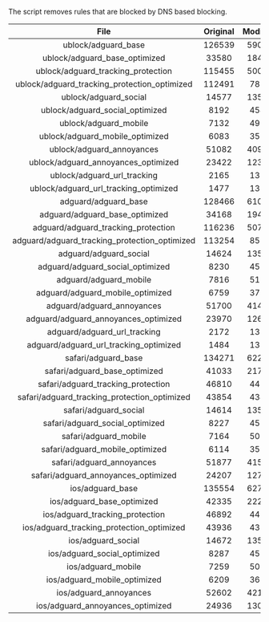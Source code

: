 The script removes rules that are blocked by DNS based blocking.


| File | Original | Modified |
|:----:|:-----:|:-----:|
| ublock/adguard_base | 126539 | 59032 |
| ublock/adguard_base_optimized | 33580 | 18421 |
| ublock/adguard_tracking_protection | 115455 | 50056 |
| ublock/adguard_tracking_protection_optimized | 112491 | 7859 |
| ublock/adguard_social | 14577 | 13511 |
| ublock/adguard_social_optimized | 8192 | 4544 |
| ublock/adguard_mobile | 7132 | 4995 |
| ublock/adguard_mobile_optimized | 6083 | 3566 |
| ublock/adguard_annoyances | 51082 | 40901 |
| ublock/adguard_annoyances_optimized | 23422 | 12327 |
| ublock/adguard_url_tracking | 2165 | 1313 |
| ublock/adguard_url_tracking_optimized | 1477 | 1310 |
| adguard/adguard_base | 128466 | 61011 |
| adguard/adguard_base_optimized | 34168 | 19426 |
| adguard/adguard_tracking_protection | 116236 | 50781 |
| adguard/adguard_tracking_protection_optimized | 113254 | 8571 |
| adguard/adguard_social | 14624 | 13565 |
| adguard/adguard_social_optimized | 8230 | 4587 |
| adguard/adguard_mobile | 7816 | 5175 |
| adguard/adguard_mobile_optimized | 6759 | 3739 |
| adguard/adguard_annoyances | 51700 | 41453 |
| adguard/adguard_annoyances_optimized | 23970 | 12623 |
| adguard/adguard_url_tracking | 2172 | 1320 |
| adguard/adguard_url_tracking_optimized | 1484 | 1317 |
| safari/adguard_base | 134271 | 62287 |
| safari/adguard_base_optimized | 41033 | 21700 |
| safari/adguard_tracking_protection | 46810 | 4486 |
| safari/adguard_tracking_protection_optimized | 43854 | 4344 |
| safari/adguard_social | 14614 | 13549 |
| safari/adguard_social_optimized | 8227 | 4574 |
| safari/adguard_mobile | 7164 | 5031 |
| safari/adguard_mobile_optimized | 6114 | 3596 |
| safari/adguard_annoyances | 51877 | 41555 |
| safari/adguard_annoyances_optimized | 24207 | 12702 |
| ios/adguard_base | 135554 | 62790 |
| ios/adguard_base_optimized | 42335 | 22202 |
| ios/adguard_tracking_protection | 46892 | 4494 |
| ios/adguard_tracking_protection_optimized | 43936 | 4352 |
| ios/adguard_social | 14672 | 13581 |
| ios/adguard_social_optimized | 8287 | 4588 |
| ios/adguard_mobile | 7259 | 5075 |
| ios/adguard_mobile_optimized | 6209 | 3637 |
| ios/adguard_annoyances | 52602 | 42175 |
| ios/adguard_annoyances_optimized | 24936 | 13009 |
